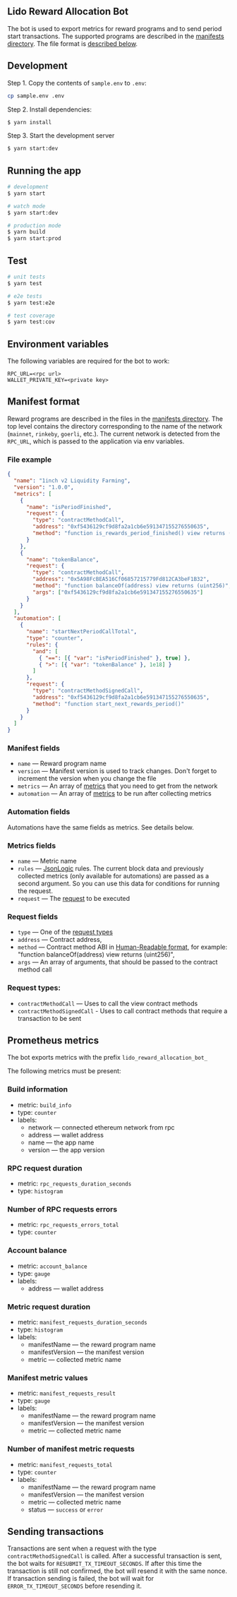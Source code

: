 ## Lido Reward Allocation Bot

The bot is used to export metrics for reward programs and to send period start transactions. The supported programs are described in the [manifests directory](/manifests/). The file format is [described below](#manifest-format).

## Development

Step 1. Copy the contents of `sample.env` to `.env`:

```bash
cp sample.env .env
```

Step 2. Install dependencies:

```bash
$ yarn install
```

Step 3. Start the development server

```bash
$ yarn start:dev
```

## Running the app

```bash
# development
$ yarn start

# watch mode
$ yarn start:dev

# production mode
$ yarn build
$ yarn start:prod
```

## Test

```bash
# unit tests
$ yarn test

# e2e tests
$ yarn test:e2e

# test coverage
$ yarn test:cov
```

## Environment variables

The following variables are required for the bot to work:

```
RPC_URL=<rpc url>
WALLET_PRIVATE_KEY=<private key>
```

## Manifest format

Reward programs are described in the files in the [manifests directory](/manifests/). The top level contains the directory corresponding to the name of the network (`mainnet`, `rinkeby`, `goerli`, etc.). The current network is detected from the `RPC_URL`, which is passed to the application via env variables.

### File example

```json
{
  "name": "1inch v2 Liquidity Farming",
  "version": "1.0.0",
  "metrics": [
    {
      "name": "isPeriodFinished",
      "request": {
        "type": "contractMethodCall",
        "address": "0xf5436129cf9d8fa2a1cb6e591347155276550635",
        "method": "function is_rewards_period_finished() view returns (bool)"
      }
    },
    {
      "name": "tokenBalance",
      "request": {
        "type": "contractMethodCall",
        "address": "0x5A98FcBEA516Cf06857215779Fd812CA3beF1B32",
        "method": "function balanceOf(address) view returns (uint256)",
        "args": ["0xf5436129cf9d8fa2a1cb6e591347155276550635"]
      }
    }
  ],
  "automation": [
    {
      "name": "startNextPeriodCallTotal",
      "type": "counter",
      "rules": {
        "and": [
          { "==": [{ "var": "isPeriodFinished" }, true] },
          { ">": [{ "var": "tokenBalance" }, 1e18] }
        ]
      },
      "request": {
        "type": "contractMethodSignedCall",
        "address": "0xf5436129cf9d8fa2a1cb6e591347155276550635",
        "method": "function start_next_rewards_period()"
      }
    }
  ]
}
```

### Manifest fields

- `name` — Reward program name
- `version` — Manifest version is used to track changes. Don't forget to increment the version when you change the file
- `metrics` — An array of [metrics](#metrics-fields) that you need to get from the network
- `automation` — An array of [metrics](#metrics-fields) to be run after collecting metrics

### Automation fields

Automations have the same fields as metrics. See details below.

### Metrics fields

- `name` — Metric name
- `rules` — [JsonLogic](https://github.com/jwadhams/json-logic-js/) rules. The current block data and previously collected metrics (only available for automations) are passed as a second argument. So you can use this data for conditions for running the request.
- `request` — The [request](#request-fields) to be executed

### Request fields

- `type` — One of the [request types](#request-types)
- `address` — Contract address,
- `method` — Contract method ABI in [Human-Readable format](https://docs.ethers.io/v5/api/utils/abi/formats/#abi-formats--human-readable-abi), for example: "function balanceOf(address) view returns (uint256)",
- `args` — An array of arguments, that should be passed to the contract method call

### Request types:

- `contractMethodCall` — Uses to call the view contract methods
- `contractMethodSignedCall` - Uses to call contract methods that require a transaction to be sent

## Prometheus metrics

The bot exports metrics with the prefix `lido_reward_allocation_bot_`

The following metrics must be present:

### Build information

- metric: `build_info`
- type: `counter`
- labels:
  - network — connected ethereum network from rpc
  - address — wallet address
  - name — the app name
  - version — the app version

### RPC request duration

- metric: `rpc_requests_duration_seconds`
- type: `histogram`

### Number of RPC requests errors

- metric: `rpc_requests_errors_total`
- type: `counter`

### Account balance

- metric: `account_balance`
- type: `gauge`
- labels:
  - address — wallet address

### Metric request duration

- metric: `manifest_requests_duration_seconds`
- type: `histogram`
- labels:
  - manifestName — the reward program name
  - manifestVersion — the manifest version
  - metric — collected metric name

### Manifest metric values

- metric: `manifest_requests_result`
- type: `gauge`
- labels:
  - manifestName — the reward program name
  - manifestVersion — the manifest version
  - metric — collected metric name

### Number of manifest metric requests

- metric: `manifest_requests_total`
- type: `counter`
- labels:
  - manifestName — the reward program name
  - manifestVersion — the manifest version
  - metric — collected metric name
  - status — `success` or `error`

## Sending transactions

Transactions are sent when a request with the type `contractMethodSignedCall` is called. After a successful transaction is sent, the bot waits for `RESUBMIT_TX_TIMEOUT_SECONDS`. If after this time the transaction is still not confirmed, the bot will resend it with the same nonce. If transaction sending is failed, the bot will wait for `ERROR_TX_TIMEOUT_SECONDS` before resending it.
